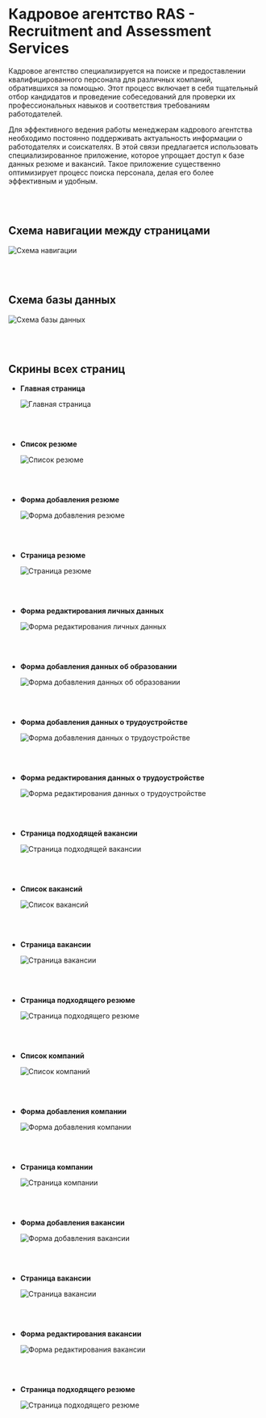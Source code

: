 # Кадровое агентство RAS - Recruitment and Assessment Services

Кадровое агентство специализируется на поиске и предоставлении квалифицированного персонала для различных компаний, обратившихся за помощью. Этот процесс включает в себя тщательный отбор кандидатов и проведение собеседований для проверки их профессиональных навыков и соответствия требованиям работодателей.

Для эффективного ведения работы менеджерам кадрового агентства необходимо постоянно поддерживать актуальность информации о работодателях и соискателях. В этой связи предлагается использовать специализированное приложение, которое упрощает доступ к базе данных резюме и вакансий. Такое приложение существенно оптимизирует процесс поиска персонала, делая его более эффективным и удобным.

<br/><br/>

## Схема навигации между страницами

![Схема навигации](images/WEB.png)

<br/><br/>

## Схема базы данных

![Схема базы данных](images/ER.png)

<br/><br/>

## Скрины всех страниц

- **Главная страница**

  ![Главная страница](images/Главная_страница.png)

  <br/><br/>

- **Список резюме**

  ![Список резюме](images/Список_резюме.png)

  <br/><br/>

- **Форма добавления резюме**

  ![Форма добавления резюме](images/Форма_добавления_резюме.png)

  <br/><br/>

- **Страница резюме**

  ![Страница резюме](images/Страница_резюме.png)

  <br/><br/>

- **Форма редактирования личных данных**

  ![Форма редактирования личных данных](images/Форма_редактирования_личных_данных.png)

  <br/><br/>

- **Форма добавления данных об образовании**

  ![Форма добавления данных об образовании](images/Форма_добавления_данных_об_образовании.png)

  <br/><br/>

- **Форма добавления данных о трудоустройстве**

  ![Форма добавления данных о трудоустройстве](images/Форма_добавления_данных_о_трудоустройстве.png)

  <br/><br/>

- **Форма редактирования данных о трудоустройстве**

  ![Форма редактирования данных о трудоустройстве](images/Форма_редактирования_данных_о_трудоустройстве.png)

  <br/><br/>

- **Страница подходящей вакансии**

  ![Страница подходящей вакансии](images/Страница_подходящей_вакансии.png)

  <br/><br/>
  
- **Список вакансий**

  ![Список вакансий](images/Список_вакансий.png)

  <br/><br/>

- **Страница вакансии**

  ![Страница вакансии](images/Страница_вакансии_без_редактирования.png)

  <br/><br/>

- **Страница подходящего резюме**

  ![Страница подходящего резюме](images/Страница_подходящего_резюме.png)

  <br/><br/>

- **Список компаний**

  ![Список компаний](images/Список_компаний.png)

  <br/><br/>

- **Форма добавления компании**

  ![Форма добавления компании](images/Форма_добавления_компании.png)

  <br/><br/>

- **Страница компании**

  ![Страница компании](images/Страница_компании.png)

  <br/><br/>

- **Форма добавления вакансии**

  ![Форма добавления вакансии](images/Форма_добавления_вакансии.png)

  <br/><br/>

- **Страница вакансии**

  ![Страница вакансии](images/Страница_вакансии.png)

  <br/><br/>

- **Форма редактирования вакансии**

  ![Форма редактирования вакансии](images/Форма_редактирования_вакансии.png)

  <br/><br/>

- **Страница подходящего резюме**

  ![Страница подходящего резюме](images/Страница_подходящего_резюме.png)

  <br/><br/>

